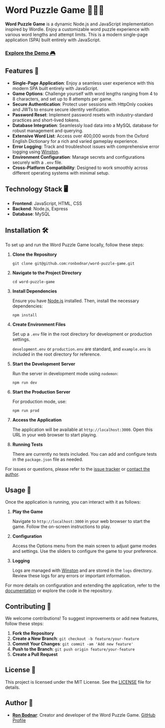 # Word Puzzle Game 🧩🕵️‍♂️

**Word Puzzle Game** is a dynamic Node.js and JavaScript implementation inspired by Wordle. Enjoy a customizable word puzzle experience with various word lengths and attempt limits. This is a modern single-page application (SPA) built entirely with JavaScript.

### [Explore the Demo 🎮](https://games.ronbodnar.com)

<!-- ## Table of Contents

1. [Features](#features)
2. [Technology Stack](#technology-stack)
3. [Installation](#installation)
4. [Usage](#usage)
5. [Contributing](#contributing)
6. [License](#license) -->

## Features 🚀

- **Single-Page Application**: Enjoy a seamless user experience with this modern SPA built entirely with JavaScript.
- **Game Options**: Challenge yourself with word lengths ranging from 4 to 8 characters, and set up to 8 attempts per game.
- **Secure Authentication**: Protect user sessions with HttpOnly cookies and JWTs to ensure secure identity verification.
- **Password Reset**: Implement password resets with industry-standard practices and short-lived tokens.
- **Database Integration**: Seamlessly load data into a MySQL database for robust management and querying.
- **Extensive Word List**: Access over 400,000 words from the Oxford English Dictionary for a rich and varied gameplay experience.
- **Error Logging**: Track and troubleshoot issues with comprehensive error logging using [Winston](https://github.com/winstonjs/winston).
- **Environment Configuration**: Manage secrets and configurations securely with a `.env` file.
- **Cross-Platform Compatibility**: Designed to work smoothly across different operating systems with minimal setup.

## Technology Stack 🖥️

- **Frontend**: JavaScript, HTML, CSS
- **Backend**: Node.js, Express
- **Database**: MySQL

## Installation 🛠️

To set up and run the Word Puzzle Game locally, follow these steps:

1. **Clone the Repository**

   ```
   git clone git@github.com:ronbodnar/word-puzzle-game.git
   ```

2. **Navigate to the Project Directory**

   ```
   cd word-puzzle-game
   ```

3. **Install Dependencies**

   Ensure you have [Node.js](https://nodejs.org/) installed. Then, install the necessary dependencies:

   ```
   npm install
   ```

4. **Create Environment Files**

   Set up a `.env` file in the root directory for development or production settings.

   `development.env` or `production.env` are standard, and `example.env` is included in the root directory for reference.

6. **Start the Development Server**

   Run the server in development mode using `nodemon`:

   ```
   npm run dev
   ```

7. **Start the Production Server**

   For production mode, use:

   ```
   npm run prod
   ```

8. **Access the Application**

   The application will be available at `http://localhost:3000`. Open this URL in your web browser to start playing.

9. **Running Tests**

   There are currently no tests included. You can add and configure tests in the `package.json` file as needed.

For issues or questions, please refer to the [issue tracker](https://github.com/ronbodnar/word-puzzle-game/issues) or [contact the author](https://github.com/ronbodnar).

## Usage 📝

Once the application is running, you can interact with it as follows:

1. **Play the Game**

   Navigate to `http://localhost:3000` in your web browser to start the game. Follow the on-screen instructions to play.

2. **Configuration**

   Access the Options menu from the main screen to adjust game modes and settings. Use the sliders to configure the game to your preference.

3. **Logging**

   Logs are managed with [Winston](https://github.com/winstonjs/winston) and are stored in the `logs` directory. Review these logs for any errors or important information.

For more details on configuration and extending the application, refer to the [documentation](https://github.com/ronbodnar/word-puzzle-game#readme) or explore the code in the repository.

## Contributing 🤝

We welcome contributions! To suggest improvements or add new features, follow these steps:

1. **Fork the Repository**
2. **Create a New Branch**: `git checkout -b feature/your-feature`
3. **Commit Your Changes**: `git commit -am 'Add new feature'`
4. **Push to the Branch**: `git push origin feature/your-feature`
5. **Create a Pull Request**

## License 📜

This project is licensed under the MIT License. See the [LICENSE](LICENSE) file for details.

## Author 👤

- **[Ron Bodnar](https://ronbodnar.com/)**: Creator and developer of the Word Puzzle Game. [GitHub Profile](https://github.com/ronbodnar)